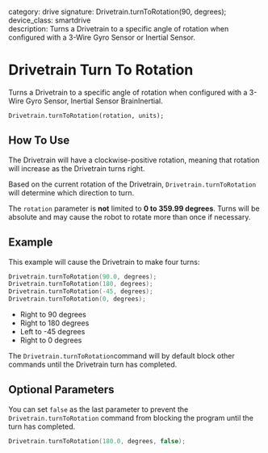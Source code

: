 category: drive 
signature: Drivetrain.turnToRotation(90, degrees);  
device_class: smartdrive  
description: Turns a Drivetrain to a specific angle of rotation when configured with a 3-Wire Gyro Sensor or Inertial Sensor.  

# Drivetrain Turn To Rotation

Turns a Drivetrain to a specific angle of rotation when configured with a 3-Wire Gyro Sensor, Inertial Sensor BrainInertial.

`Drivetrain.turnToRotation(rotation, units);`

## How To Use

The Drivetrain will have a clockwise-positive rotation, meaning that rotation will increase as the Drivetrain turns right.

Based on the current rotation of the Drivetrain, `Drivetrain.turnToRotation` will determine which direction to turn.

The `rotation` parameter is **not** limited to **0 to 359.99 degrees**. Turns will be absolute and may cause the robot to rotate more than once if necessary.

## Example

This example will cause the Drivetrain to make four turns:

```cpp
Drivetrain.turnToRotation(90.0, degrees);
Drivetrain.turnToRotation(180, degrees);
Drivetrain.turnToRotation(-45, degrees);
Drivetrain.turnToRotation(0, degrees);
```

- Right to 90 degrees
- Right to 180 degrees
- Left to -45 degrees
- Right to 0 degrees

The `Drivetrain.turnToRotation`command will by default block other commands until the Drivetrain turn has completed.

## Optional Parameters

You can set `false` as the last parameter to prevent the `Drivetrain.turnToRotation` command from blocking the program until the turn has completed.

```cpp
Drivetrain.turnToRotation(180.0, degrees, false);
```


<advanced>
</advanced>